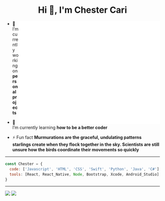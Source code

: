 <h1 align="center">Hi 👋, I'm Chester Cari</h1>
<!--<h3 align="center">I am a passionate learner</h3> -->
<a href="#"><img align="right" src="https://github.com/Aykarus/Aykarus/blob/main/Assets/fox-banner.gif"/></a>




- 🔭 I’m currently working on **personal projects**

- 🌱 I’m currently learning **how to be a better coder**

- ⚡ Fun fact **Murmurations are the graceful, undulating patterns starlings create when they flock together in the sky. Scientists are still unsure how the birds coordinate their movements so quickly**

---

```javascript
const Chester = {
  code: ['Javascript', 'HTML', 'CSS', 'Swift', 'Python', 'Java', 'C#'],
  tools: [React, React_Native, Node, Bootstrap, Xcode, Android_Studio],
}
```
---
[![](https://img.shields.io/badge/-linkedin-0073B1?style=flat-square)](https://www.linkedin.com/in/chestercari/)
[![](https://img.shields.io/badge/-portfolio-2D4E00?style=flat-square)](https://kyuuariproject.studio/)
<!--
<p>&nbsp;<img align="center" src="https://github-readme-stats.vercel.app/api?username=aykarus&show_icons=true&theme=dark&locale=en" alt="aykarus" /></p>
-->

